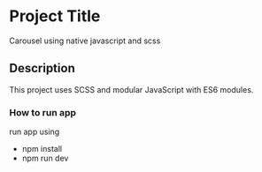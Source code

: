 # Project Title
Carousel using native javascript and scss

## Description
This project uses SCSS and modular JavaScript with ES6 modules.

### How to run app
run app using 
- npm install
- npm run dev